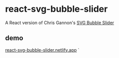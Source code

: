 # react-svg-bubble-slider

A React version of Chris Gannon's [SVG Bubble Slider](https://codepen.io/chrisgannon/pen/GZNgLw/)

## demo

[react-svg-bubble-slider.netlify.app](https://react-svg-bubble-slider.netlify.app/?path=/docs/intro--page)
`
